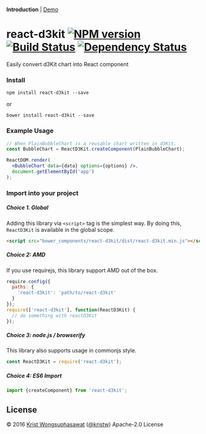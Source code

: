 **Introduction** |
[Demo](https://kristw.github.io/react-d3kit)

# react-d3kit [![NPM version][npm-image]][npm-url] [![Build Status][travis-image]][travis-url] [![Dependency Status][daviddm-image]][daviddm-url]

Easily convert d3Kit chart into React component

### Install

```
npm install react-d3kit --save
```

or

```
bower install react-d3kit --save
```

### Example Usage

```jsx
// When PlainBubbleChart is a reusable chart written in d3Kit.
const BubbleChart = ReactD3Kit.createComponent(PlainBubbleChart);

ReactDOM.render(
  <BubbleChart data={data} options={options} />,
  document.getElementById('app')
);

```

### Import into your project

##### Choice 1. Global

Adding this library via ```<script>``` tag is the simplest way. By doing this, ```ReactD3Kit``` is available in the global scope.

```html
<script src="bower_components/react-d3kit/dist/react-d3kit.min.js"></script>
```

##### Choice 2: AMD

If you use requirejs, this library support AMD out of the box.

```javascript
require.config({
  paths: {
    'react-d3kit': 'path/to/react-d3kit'
  }
});
require(['react-d3kit'], function(ReactD3Kit) {
  // do something with reactD3Kit
});
```

##### Choice 3: node.js / browserify

This library also supports usage in commonjs style.

```javascript
const ReactD3Kit = require('react-d3kit');
```

##### Choice 4: ES6 Import

```javascript
import {createComponent} from 'react-d3kit';
```

## License

© 2016 [Krist Wongsuphasawat](http://kristw.yellowpigz.com)  ([@kristw](https://twitter.com/kristw)) Apache-2.0 License

[npm-image]: https://badge.fury.io/js/react-d3kit.svg
[npm-url]: https://npmjs.org/package/react-d3kit
[travis-image]: https://travis-ci.org/kristw/react-d3kit.svg?branch=master
[travis-url]: https://travis-ci.org/kristw/react-d3kit
[daviddm-image]: https://david-dm.org/kristw/react-d3kit.svg?theme=shields.io
[daviddm-url]: https://david-dm.org/kristw/react-d3kit